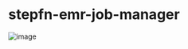 # stepfn-emr-job-manager

![image](https://github.com/user-attachments/assets/3e8562b4-2030-43aa-9079-2eff230cfef6)
